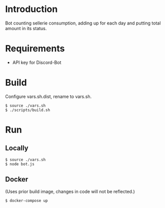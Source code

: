 # Introduction 
Bot counting sellerie consumption, adding up for each day and putting total amount in its status.

# Requirements
- API key for Discord-Bot

# Build
Configure vars.sh.dist, rename to vars.sh.

```
$ source ./vars.sh
$ ./scripts/build.sh
```

# Run
## Locally
```
$ source ./vars.sh
$ node bot.js
```

## Docker
(Uses prior build image, changes in code will not be reflected.)

```
$ docker-compose up
```